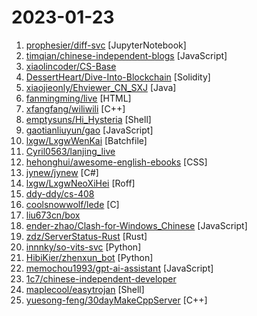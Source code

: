 # 2023-01-23

1. [prophesier/diff-svc](https://github.com/prophesier/diff-svc "Singing Voice Conversion via diffusion model") [JupyterNotebook]
2. [timqian/chinese-independent-blogs](https://github.com/timqian/chinese-independent-blogs "中文独立博客列表") [JavaScript]
3. [xiaolincoder/CS-Base](https://github.com/xiaolincoder/CS-Base "图解计算机网络、操作系统、计算机组成、数据库，共 1000 张图 + 50 万字，破除晦涩难懂的计算机基础知识，让天下没有难懂的八股文！🚀 在线阅读：https://xiaolincoding.com") 
4. [DessertHeart/Dive-Into-Blockchain](https://github.com/DessertHeart/Dive-Into-Blockchain "旨在交流学习区块链技术，记录智能合约开发应用与相关安全练习的仓库🚀") [Solidity]
5. [xiaojieonly/Ehviewer_CN_SXJ](https://github.com/xiaojieonly/Ehviewer_CN_SXJ "ehviewer，用爱发电，快乐前行") [Java]
6. [fanmingming/live](https://github.com/fanmingming/live "✯ 一个国内可直连的直播源分享项目 ✯ 🔕 永久免费 直连访问 完善的台标 直播源支持IPv4/IPv6双栈访问 🔕") [HTML]
7. [xfangfang/wiliwili](https://github.com/xfangfang/wiliwili "专为手柄控制设计的第三方跨平台B站客户端，目前可以运行在PC全平台和Nintendo Switch上 | Yet another Bilibili client [WIP]") [C++]
8. [emptysuns/Hi_Hysteria](https://github.com/emptysuns/Hi_Hysteria "Hello World！非钟国优化线路使用不佳？不想中转？hysteria一键搞定。") [Shell]
9. [gaotianliuyun/gao](https://github.com/gaotianliuyun/gao "tvbox & diyp 配置文件，如果喜欢，请复刻自用，切勿传播。谢谢！") [JavaScript]
10. [lxgw/LxgwWenKai](https://github.com/lxgw/LxgwWenKai "An open-source Chinese font derived from Fontworks' Klee One. 一款开源中文字体，基于 FONTWORKS 出品字体 Klee One 衍生。") [Batchfile]
11. [Cyril0563/lanjing_live](https://github.com/Cyril0563/lanjing_live "🐋蓝鲸直播源-长期维护的电视直播源接口、TVBox、Pluto Player、猫影视TV、IPTV、BIUBIU TV、IPTV源、直播源、源享家、蓝鲸直播源、等影视及m3u8播放器通用接口都可观看") 
12. [hehonghui/awesome-english-ebooks](https://github.com/hehonghui/awesome-english-ebooks "经济学人(含音频)、纽约客、卫报、连线、大西洋月刊等英语杂志免费下载,支持epub、mobi、pdf格式, 每周更新") [CSS]
13. [jynew/jynew](https://github.com/jynew/jynew "JinYongLegend-like RPG Game Framework with full Modding support") [C#]
14. [lxgw/LxgwNeoXiHei](https://github.com/lxgw/LxgwNeoXiHei "A Chinese sans-serif font derived from IPAex Gothic. 一款衍生于「IPAexゴシック」的中文黑体字型。") [Roff]
15. [ddy-ddy/cs-408](https://github.com/ddy-ddy/cs-408 "2023年计算机考研专业课程408相关的复习经验，资源和OneNote笔记") 
16. [coolsnowwolf/lede](https://github.com/coolsnowwolf/lede "Lean's LEDE source") [C]
17. [liu673cn/box](https://github.com/liu673cn/box "TVbox开源版（空壳-自行配置）") 
18. [ender-zhao/Clash-for-Windows_Chinese](https://github.com/ender-zhao/Clash-for-Windows_Chinese "clash for windows汉化版. 提供clash for windows的汉化版, 汉化补丁及汉化版安装程序") [JavaScript]
19. [zdz/ServerStatus-Rust](https://github.com/zdz/ServerStatus-Rust "✨ Rust 版 ServerStatus 探针、威力加强版") [Rust]
20. [innnky/so-vits-svc](https://github.com/innnky/so-vits-svc "基于vits与softvc的歌声音色转换模型") [Python]
21. [HibiKier/zhenxun_bot](https://github.com/HibiKier/zhenxun_bot "基于 Nonebot2 和 go-cqhttp 开发，以 postgresql 作为数据库，非常可爱的绪山真寻bot") [Python]
22. [memochou1993/gpt-ai-assistant](https://github.com/memochou1993/gpt-ai-assistant "OpenAI + LINE + Vercel = GPT AI Assistant") [JavaScript]
23. [1c7/chinese-independent-developer](https://github.com/1c7/chinese-independent-developer "👩🏿‍💻👨🏾‍💻👩🏼‍💻👨🏽‍💻👩🏻‍💻中国独立开发者项目列表 -- 分享大家都在做什么") 
24. [maplecool/easytrojan](https://github.com/maplecool/easytrojan "世界上最简单的Trojan部署脚本，仅需一行命令即可搭建一台代理服务器") [Shell]
25. [yuesong-feng/30dayMakeCppServer](https://github.com/yuesong-feng/30dayMakeCppServer "30天自制C++服务器，包含教程和源代码") [C++]
